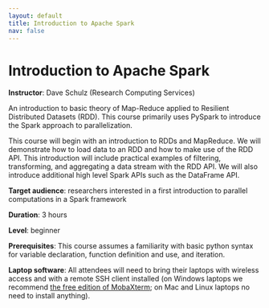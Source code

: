 ```yaml
---
layout: default
title: Introduction to Apache Spark
nav: false
---
```


# Introduction to Apache Spark

**Instructor**: Dave Schulz (Research Computing Services)

An introduction to basic theory of Map-Reduce applied to Resilient Distributed Datasets (RDD). This course primarily uses PySpark to introduce the Spark approach to parallelization.

This course will begin with an introduction to RDDs and MapReduce. We will demonstrate how to load data to an RDD and how to make use of the RDD API. This introduction will include practical examples of filtering, transforming, and aggregating a data stream with the RDD API. We will also introduce additional high level Spark APIs such as the DataFrame API.       

**Target audience**: researchers interested in a first introduction to parallel computations in a Spark framework  

<!-- **Course plan**: -->

**Duration**: 3 hours

**Level**: beginner

**Prerequisites**: This course assumes a familiarity with basic python syntax for variable declaration, function definition and use, and iteration.

**Laptop software**: All attendees will need to bring their laptops with wireless access and with a
remote SSH client installed (on Windows laptops we recommend <a
href="https://mobaxterm.mobatek.net/download.html" target="_blank">the free edition of MobaXterm</a>; on Mac and Linux
laptops no need to install anything).

